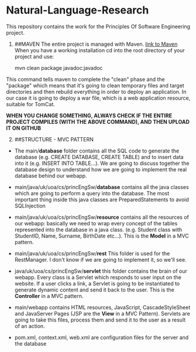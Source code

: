 # Natural-Language-Research

This repository contains the work for the Principles Of Software Engineering project.

1. ##MAVEN
The entire project is managed with Maven. [link to Maven](http://maven.apache.org) 
When you have a working installation cd into the root directory of your project and use: 

    mvn clean package javadoc:javadoc 

This command tells maven to complete the "clean" phase and the "package" which means that it's going to clean temporary files and target directories and then rebuild everything in order to deploy an application. In our case it is going to deploy a war file, which is a web application resource, suitable for TomCat. 

**WHEN YOU CHANGE SOMETHING, ALWAYS CHECK IF THE ENTIRE PROJECT COMPILES (WITH THE ABOVE COMMAND), AND THEN UPLOAD IT ON GITHUB**

2. ##STRUCTURE - MVC PATTERN

* The main/**database** folder contains all the SQL code to generate the database (e.g. CREATE DATABASE, CREATE TABLE) and to insert data into it (e.g. INSERT INTO TABLE...).
We are going to discuss together the database design to understand how we are going to implement the real database behind our webapp. 

* main/java/uk/uoa/cs/princEngSw/**database** contains all the java classes which are going to perform a query into the database. The most important thing inside this java classes are PreparedStatements to avoid SQLInjection 

* main/java/uk/uoa/cs/princEngSw/**resource** contains all the resources of our webapp: basically we need to wrap every concept of the tables represented into the database in a java class. (e.g. Student class with StudentID, Name, Surname, BirthDate etc...). This is the **Model** in a MVC pattern.

* main/java/uk/uoa/cs/princEngSw/**rest** This folder is used for the RestManager. I don't know if we are going to implement it, so we'll see. 

* java/uk/uoa/cs/princEngSw/**servlet** this folder contains the brain of our webapp. Every class is a Servlet which responds to user input on the website. If a user clicks a link, a Servlet is going to be instantiated to generate dynamic content and send it back to the user. This is the **Controller** in a MVC pattern.

* main/webapp contains HTML resources, JavaScript, CascadeStyleSheet and JavaServer Pages (JSP are the **View** in a MVC Pattern). Servlets are going to take this files, process them and send it to the user as a result of an action. 

* pom.xml, context.xml, web.xml are configuration files for the server and the database
